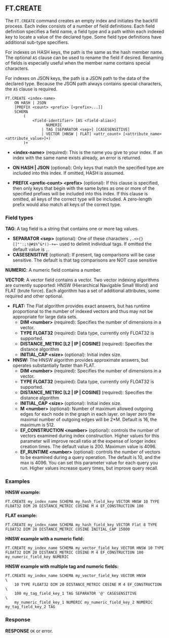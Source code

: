 ## FT.CREATE

The `FT.CREATE` command creates an empty index and initiates the backfill process. Each index consists of a number of field definitions. Each field definition specifies a field name, a field type and a path within each indexed key to locate a value of the declared type. Some field type definitions have additional sub-type specifiers.

For indexes on HASH keys, the path is the same as the hash member name. The optional `AS` clause can be used to rename the field if desired.
Renaming of fields is especially useful when the member name contains special characters.

For indexes on JSON keys, the path is a JSON path to the data of the declared type. Because the JSON path always contains special characters, the `AS` clause is required.


```
FT.CREATE <index-name>
    ON HASH | JSON
    [PREFIX <count> <prefix> [<prefix>...]]
    SCHEMA
        (
            <field-identifier> [AS <field-alias>]
                  NUMERIC
                | TAG [SEPARATOR <sep>] [CASESENSITIVE]
                | VECTOR [HNSW | FLAT] <attr_count> [<attribute_name> <attribute_value>]+)
        )+
```


- **\<index-name\>** (required): This is the name you give to your index. If an index with the same name exists already, an error is returned.

- **ON HASH | JSON** (optional): Only keys that match the specified type are included into this index. If omitted, HASH is assumed.

- **PREFIX \<prefix-count\> \<prefix\>** (optional): If this clause is specified, then only keys that begin with the same bytes as one or more of the specified prefixes will be included into this index. If this clause is omitted, all keys of the correct type will be included. A zero-length prefix would also match all keys of the correct type.

### Field types

**TAG**: A tag field is a string that contains one or more tag values.

- **SEPARATOR \<sep\>** (optional): One of these characters `,.<>{}[]"':;!@#$%^&*()-+=~` used to delimit individual tags. If omitted the default value is `,`.
- **CASESENSITIVE** (optional): If present, tag comparisons will be case sensitive. The default is that tag comparisons are NOT case sensitive

**NUMERIC**: A numeric field contains a number.

**VECTOR**: A vector field contains a vector. Two vector indexing algorithms are currently supported: HNSW (Hierarchical Navigable Small World) and FLAT (brute force). Each algorithm has a set of additional attributes, some required and other optional.

- **FLAT:** The Flat algorithm provides exact answers, but has runtime proportional to the number of indexed vectors and thus may not be appropriate for large data sets.
  - **DIM \<number\>** (required): Specifies the number of dimensions in a vector.
  - **TYPE FLOAT32** (required): Data type, currently only FLOAT32 is supported.
  - **DISTANCE\_METRIC \[L2 | IP | COSINE\]** (required): Specifies the distance algorithm
  - **INITIAL\_CAP \<size\>** (optional): Initial index size.
- **HNSW:** The HNSW algorithm provides approximate answers, but operates substantially faster than FLAT.
  - **DIM \<number\>** (required): Specifies the number of dimensions in a vector.
  - **TYPE FLOAT32** (required): Data type, currently only FLOAT32 is supported.
  - **DISTANCE\_METRIC \[L2 | IP | COSINE\]** (required): Specifies the distance algorithm
  - **INITIAL\_CAP \<size\>** (optional): Initial index size.
  - **M \<number\>** (optional): Number of maximum allowed outgoing edges for each node in the graph in each layer. on layer zero the maximal number of outgoing edges will be 2\*M. Default is 16, the maximum is 512\.
  - **EF\_CONSTRUCTION \<number\>** (optional): controls the number of vectors examined during index construction. Higher values for this parameter will improve recall ratio at the expense of longer index creation times. The default value is 200\. Maximum value is 4096\.
  - **EF\_RUNTIME \<number\>** (optional):  controls  the number of vectors to be examined during a query operation. The default is 10, and the max is 4096\. You can set this parameter value for each query you run. Higher values increase query times, but improve query recall.


### Examples

**HNSW example:**

```
FT.CREATE my_index_name SCHEMA my_hash_field_key VECTOR HNSW 10 TYPE FLOAT32 DIM 20 DISTANCE_METRIC COSINE M 4 EF_CONSTRUCTION 100
```

**FLAT example:**

```
FT.CREATE my_index_name SCHEMA my_hash_field_key VECTOR Flat 8 TYPE FLOAT32 DIM 20 DISTANCE_METRIC COSINE INITIAL_CAP 15000
```

**HNSW example with a numeric field:**

```
FT.CREATE my_index_name SCHEMA my_vector_field_key VECTOR HNSW 10 TYPE FLOAT32 DIM 20 DISTANCE_METRIC COSINE M 4 EF_CONSTRUCTION 100 my_numeric_field_key NUMERIC
```

**HNSW example with multiple tag and numeric fields:**

```
FT.CREATE my_index_name SCHEMA my_vector_field_key VECTOR HNSW          \
    10 TYPE FLOAT32 DIM 20 DISTANCE_METRIC COSINE M 4 EF_CONSTRUCTION   \
    100 my_tag_field_key_1 TAG SEPARATOR '@' CASESENSITIVE              \
    my_numeric_field_key_1 NUMERIC my_numeric_field_key_2 NUMERIC my_tag_field_key_2 TAG
```

### Response

**RESPONSE** `OK` or error.
